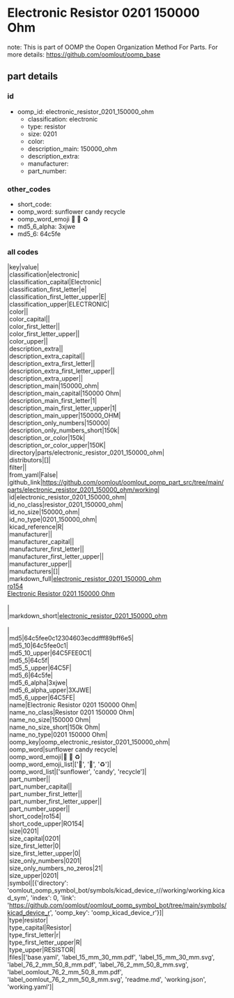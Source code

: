 # Electronic Resistor 0201 150000 Ohm  

note: This is part of OOMP the Oopen Organization Method For Parts. For more details: https://github.com/oomlout/oomp_base

##  part details





### id
* oomp_id: electronic_resistor_0201_150000_ohm
  * classification: electronic
  * type: resistor
  * size: 0201
  * color: 
  * description_main: 150000_ohm
  * description_extra: 
  * manufacturer: 
  * part_number: 

### other_codes
* short_code: 
* oomp_word: sunflower candy recycle
* oomp_word_emoji :sunflower: :candy: :recycle:
* md5_6_alpha: 3xjwe
* md5_6: 64c5fe

### all codes 
|key|value|  
|classification|electronic|  
|classification_capital|Electronic|  
|classification_first_letter|e|  
|classification_first_letter_upper|E|  
|classification_upper|ELECTRONIC|  
|color||  
|color_capital||  
|color_first_letter||  
|color_first_letter_upper||  
|color_upper||  
|description_extra||  
|description_extra_capital||  
|description_extra_first_letter||  
|description_extra_first_letter_upper||  
|description_extra_upper||  
|description_main|150000_ohm|  
|description_main_capital|150000 Ohm|  
|description_main_first_letter|1|  
|description_main_first_letter_upper|1|  
|description_main_upper|150000_OHM|  
|description_only_numbers|150000|  
|description_only_numbers_short|150k|  
|description_or_color|150k|  
|description_or_color_upper|150K|  
|directory|parts/electronic_resistor_0201_150000_ohm|  
|distributors|[]|  
|filter||  
|from_yaml|False|  
|github_link|https://github.com/oomlout/oomlout_oomp_part_src/tree/main/parts/electronic_resistor_0201_150000_ohm/working|  
|id|electronic_resistor_0201_150000_ohm|  
|id_no_class|resistor_0201_150000_ohm|  
|id_no_size|150000_ohm|  
|id_no_type|0201_150000_ohm|  
|kicad_reference|R|  
|manufacturer||  
|manufacturer_capital||  
|manufacturer_first_letter||  
|manufacturer_first_letter_upper||  
|manufacturer_upper||  
|manufacturers|[]|  
|markdown_full|[electronic_resistor_0201_150000_ohm](https://github.com/oomlout/oomlout_oomp_part_src/tree/main/parts/electronic_resistor_0201_150000_ohm/working)<br>[ro154](https://github.com/oomlout/oomlout_oomp_part_src/tree/main/parts/electronic_resistor_0201_150000_ohm/working)<br>[Electronic Resistor 0201 150000 Ohm](https://github.com/oomlout/oomlout_oomp_part_src/tree/main/parts/electronic_resistor_0201_150000_ohm/working)<br><br>|  
|markdown_short|[electronic_resistor_0201_150000_ohm](https://github.com/oomlout/oomlout_oomp_part_src/tree/main/parts/electronic_resistor_0201_150000_ohm/working)<br><br>|  
|md5|64c5fee0c12304603ecddfff89bff6e5|  
|md5_10|64c5fee0c1|  
|md5_10_upper|64C5FEE0C1|  
|md5_5|64c5f|  
|md5_5_upper|64C5F|  
|md5_6|64c5fe|  
|md5_6_alpha|3xjwe|  
|md5_6_alpha_upper|3XJWE|  
|md5_6_upper|64C5FE|  
|name|Electronic Resistor 0201 150000 Ohm|  
|name_no_class|Resistor 0201 150000 Ohm|  
|name_no_size|150000 Ohm|  
|name_no_size_short|150k Ohm|  
|name_no_type|0201 150000 Ohm|  
|oomp_key|oomp_electronic_resistor_0201_150000_ohm|  
|oomp_word|sunflower candy recycle|  
|oomp_word_emoji|:sunflower: :candy: :recycle:|  
|oomp_word_emoji_list|[':sunflower:', ':candy:', ':recycle:']|  
|oomp_word_list|['sunflower', 'candy', 'recycle']|  
|part_number||  
|part_number_capital||  
|part_number_first_letter||  
|part_number_first_letter_upper||  
|part_number_upper||  
|short_code|ro154|  
|short_code_upper|RO154|  
|size|0201|  
|size_capital|0201|  
|size_first_letter|0|  
|size_first_letter_upper|0|  
|size_only_numbers|0201|  
|size_only_numbers_no_zeros|21|  
|size_upper|0201|  
|symbol|[{'directory': 'oomlout_oomp_symbol_bot/symbols/kicad_device_r//working/working.kicad_sym', 'index': 0, 'link': 'https://github.com/oomlout/oomlout_oomp_symbol_bot/tree/main/symbols/kicad_device_r', 'oomp_key': 'oomp_kicad_device_r'}]|  
|type|resistor|  
|type_capital|Resistor|  
|type_first_letter|r|  
|type_first_letter_upper|R|  
|type_upper|RESISTOR|  
|files|['base.yaml', 'label_15_mm_30_mm.pdf', 'label_15_mm_30_mm.svg', 'label_76_2_mm_50_8_mm.pdf', 'label_76_2_mm_50_8_mm.svg', 'label_oomlout_76_2_mm_50_8_mm.pdf', 'label_oomlout_76_2_mm_50_8_mm.svg', 'readme.md', 'working.json', 'working.yaml']|  
